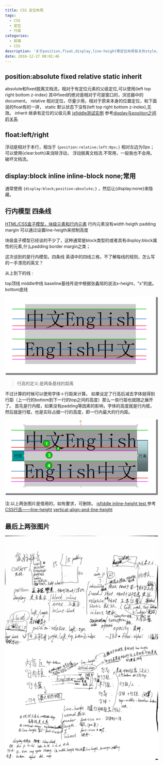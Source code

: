 ```yaml
---
title: CSS 定位布局
tags:
  - CSS
  - 定位
  - 行高
categories:
  - 前端
  - CSS
description: '关于position,float,display,line-height等定位布局有关的style，学习'
date: 2016-12-27 08:01:46
---
```



## position:absolute fixed relative static inherit

absolute和fixed脱离文档流，相对于有定位元素的父级定位,可以使用(left top right bottom z-index)
其中fixed的绝对是相对于可是窗口的，浏览器中的document。
relative 相对定位，尽量少用，相对于原来本身的位置定位，和下面说的float有的一拼，
static 默认状态下没有(left top right bottom z-index),无效。
inherit 继承有定位的父级元素
[jsfiddle测试实例](https://jsfiddle.net/muxiaobai/bqx9rep5/)
参考[display与position之间的关系](http://www.cnblogs.com/baimiaolei/p/5627755.html)
    
  
## float:left/right

浮动是相对于本行，相当于 `{position:relative;left:0px;}`  相对左边为0px；可以使用{clear:both}来消除浮动，
浮动脱离文档流.不常用，一般我也不会用。破坏文档流。

## display:block inline inline-block none;常用

 通常使用 `{display:block;position:absolute;}` ，然后让{display:none}来隐藏。
 

## 行内模型 四条线

[HTML/CSS盒子模型，块级元素和行内元素](http://www.tuicool.com/articles/JzuQZnI)
行内元素没有width heigth padding margin 可以通过设置line-heigth来控制高度

块级盒子模型已经谈的不少了，这种通常是block类型的或者具有disploy:block属性的元素,什么padding border margin之类；
 
这次谈到的是行内模型。四条线
英语中的四线三格，不了解每线的规则，怎么写的一手漂亮的英文？

从上到下的线 :

top顶线
middle中线
baseline基线传说中根据张鑫旭的说法x-height，"x"的底。
bottom底线

![图解四线三格](CSS-定位布局/04191646-bdab6a76666f4747a58b5e9b7c6be74c.png "图解")

> 行高的定义:是两条基线的距离

不过计算的时候可以使用字体＋行距来计算。
如果设定了行高后减去字体就得到行距（上一行的bottom到下一行的top之间的高度）那么一些行距也就随之展开了。
首先是行内框，如果没有padding等因素的影响，字体的高度就是行内框，然后就是行框，也是实际占据一行的高度，即一行内最大的行内距。


![行距](CSS-定位布局/04191649-7fdab9f4cce5477a90e766ff47ba1291.png "一些行距")

注:以上两张图片是借用的，如有要求，可删除。
[jsfiddle inline-height test ](https://jsfiddle.net/muxiaobai/8of4omak/)
参考[CSS行高——line-height](http://www.cnblogs.com/dolphinX/p/3236686.html)
[vertical-align-and-line-height](http://www.zhangxinxu.com/wordpress/2015/08/css-deep-understand-vertical-align-and-line-height/)

## 最后上两张图片

![position](CSS-定位布局/69699506520645702.jpg)
![inline-height](CSS-定位布局/779058981978531304.jpg)